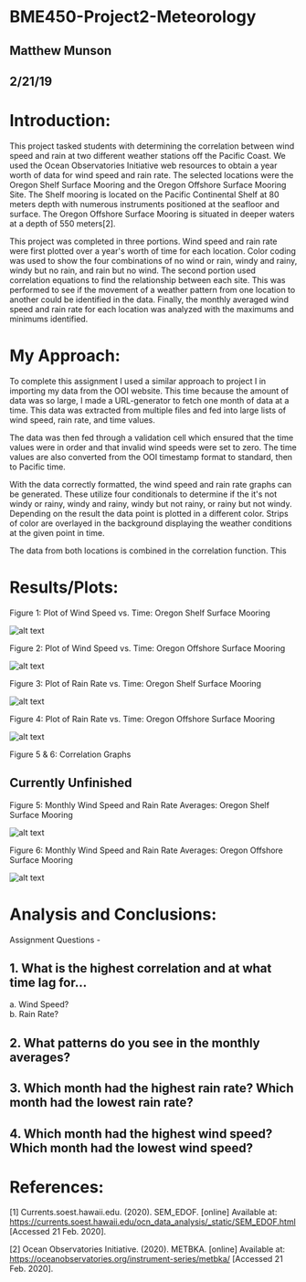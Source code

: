 # BME450-Project2-Meteorology
## Matthew Munson
## 2/21/19


# Introduction:

This project tasked students with determining the correlation between wind speed and rain at two different weather stations off the Pacific Coast. We used the Ocean Observatories Initiative web resources to obtain a year worth of data for wind speed and rain rate. The selected locations were the Oregon Shelf Surface Mooring and the Oregon Offshore Surface Mooring Site. The Shelf mooring is located on the Pacific Continental Shelf at 80 meters depth with numerous instruments positioned at the seafloor and surface. The Oregon Offshore Surface Mooring is situated in deeper waters at a depth of 550 meters[2].

This project was completed in three portions. Wind speed and rain rate were first plotted over a year's worth of time for each location. Color coding was used to show the four combinations of no wind or rain, windy and rainy, windy but no rain, and rain but no wind. The second portion used correlation equations to find the relationship between each site. This was performed to see if the movement of a weather pattern from one location to another could be identified in the data. Finally, the monthly averaged wind speed and rain rate for each location was analyzed with the maximums and minimums identified.

# My Approach:

To complete this assignment I used a similar approach to project I in importing my data from the OOI website. This time because the amount of data was so large, I made a URL-generator to fetch one month of data at a time. This data was extracted from multiple files and fed into large lists of wind speed, rain rate, and time values.

The data was then fed through a validation cell which ensured that the time values were in order and that invalid wind speeds were set to zero. The time values are also converted from the OOI timestamp format to standard, then to Pacific time. 

With the data correctly formatted, the wind speed and rain rate graphs can be generated. These utilize four conditionals to determine if the it's not windy or rainy, windy and rainy, windy but not rainy, or rainy but not windy. Depending on the result the data point is plotted in a different color. Strips of color are overlayed in the background displaying the weather conditions at the given point in time.

The data from both locations is combined in the correlation function. This 



# Results/Plots:

Figure 1: Plot of Wind Speed vs. Time: Oregon Shelf Surface Mooring

![alt text](https://github.com/mmunson2/BME450-Project2-Meteorology/blob/master/data/Shelf/2017ShelfWindSpeed.png "Shelf Wind Speed") 

Figure 2: Plot of Wind Speed vs. Time: Oregon Offshore Surface Mooring

![alt text](https://github.com/mmunson2/BME450-Project2-Meteorology/blob/master/Data/Offshore/2017OffshoreWind.png "Offshore Wind Speed")  


Figure 3: Plot of Rain Rate vs. Time: Oregon Shelf Surface Mooring

![alt text](https://github.com/mmunson2/BME450-Project2-Meteorology/blob/master/data/Shelf/2017ShelfRain.png "Shelf Rain Rate")  

Figure 4: Plot of Rain Rate vs. Time: Oregon Offshore Surface Mooring

![alt text](https://github.com/mmunson2/BME450-Project2-Meteorology/blob/master/Data/Offshore/2017OffshoreRain.png "Offshore Rain Rate")  

Figure 5 & 6: Correlation Graphs
## Currently Unfinished 


Figure 5: Monthly Wind Speed and Rain Rate Averages: Oregon Shelf Surface Mooring

![alt text](https://github.com/mmunson2/BME450-Project2-Meteorology/blob/master/data/Shelf/2017ShelfAverage.png "Shelf Average") 

Figure 6: Monthly Wind Speed and Rain Rate Averages: Oregon Offshore Surface Mooring

![alt text](https://github.com/mmunson2/BME450-Project2-Meteorology/blob/master/Data/Offshore/2017OffshoreAverage.png "Offshore Average") 

# Analysis and Conclusions:

Assignment Questions - 

## 1.	What is the highest correlation and at what time lag for…

  a.	Wind Speed?  
  b.	Rain Rate? 


## 2.	What patterns do you see in the monthly averages?

 


## 3.	Which month had the highest rain rate? Which month had the lowest rain rate?



## 4.	Which month had the highest wind speed? Which month had the lowest wind speed?



# References:

[1]	Currents.soest.hawaii.edu. (2020). SEM_EDOF. [online] Available at: https://currents.soest.hawaii.edu/ocn_data_analysis/_static/SEM_EDOF.html [Accessed 21 Feb. 2020].

[2]	Ocean Observatories Initiative. (2020). METBKA. [online] Available at: https://oceanobservatories.org/instrument-series/metbka/ [Accessed 21 Feb. 2020].






